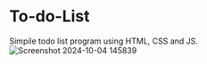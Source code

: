 # To-do-List
Simpile todo list program using HTML, CSS and JS.
![Screenshot 2024-10-04 145839](https://github.com/user-attachments/assets/9d0a5c1d-7b9b-47cf-ad42-56af3e2c92e7)
